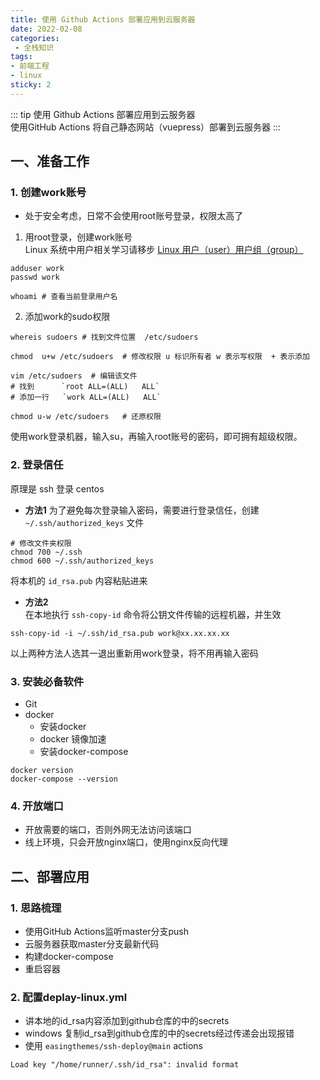 ```yaml
---
title: 使用 Github Actions 部署应用到云服务器
date: 2022-02-08
categories:
 - 全栈知识
tags:
- 前端工程
- linux
sticky: 2
---
```


::: tip 使用 Github Actions 部署应用到云服务器    
使用GitHub Actions 将自己静态网站（vuepress）部署到云服务器
:::
## 一、准备工作

###  1. 创建work账号
- 处于安全考虑，日常不会使用root账号登录，权限太高了     
1.  用root登录，创建work账号    
Linux 系统中用户相关学习请移步  [Linux 用户（user）用户组（group）](/linux/users)
```
adduser work
passwd work

whoami # 查看当前登录用户名
```
2. 添加work的sudo权限  
```
whereis sudoers # 找到文件位置  /etc/sudoers   

chmod  u+w /etc/sudoers  # 修改权限 u 标识所有者 w 表示写权限  + 表示添加

vim /etc/sudoers  # 编辑该文件
# 找到      `root ALL=(ALL)   ALL`
# 添加一行   `work ALL=(ALL)   ALL`

chmod u-w /etc/sudoers   # 还原权限
``` 
使用work登录机器，输入su，再输入root账号的密码，即可拥有超级权限。

### 2. 登录信任 
原理是 ssh 登录 centos   
- **方法1** 
为了避免每次登录输入密码，需要进行登录信任，创建 `~/.ssh/authorized_keys` 文件
```
# 修改文件夹权限
chmod 700 ~/.ssh
chmod 600 ~/.ssh/authorized_keys
```
将本机的 `id_rsa.pub` 内容粘贴进来       

- **方法2**   
在本地执行 `ssh-copy-id` 命令将公钥文件传输的远程机器，并生效  
```
ssh-copy-id -i ~/.ssh/id_rsa.pub work@xx.xx.xx.xx
```

以上两种方法人选其一退出重新用work登录，将不用再输入密码 

### 3. 安装必备软件
- Git
- docker
    - 安装docker  
    - docker 镜像加速
    - 安装docker-compose 
```
docker version
docker-compose --version
```

### 4. 开放端口 
- 开放需要的端口，否则外网无法访问该端口   
- 线上环境，只会开放nginx端口，使用nginx反向代理  

## 二、部署应用

###  1. 思路梳理
- 使用GitHub Actions监听master分支push
- 云服务器获取master分支最新代码
- 构建docker-compose 
- 重启容器

### 2. 配置deplay-linux.yml 
- 讲本地的id_rsa内容添加到github仓库的中的secrets   
- windows 复制id_rsa到github仓库的中的secrets经过传递会出现报错   
- 使用 `easingthemes/ssh-deploy@main` actions   
```
Load key "/home/runner/.ssh/id_rsa": invalid format
```




<Vssue title="Github Actions 发布到云服务器" />